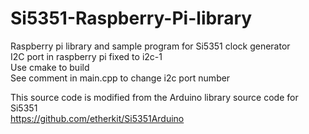 # Si5351-Raspberry-Pi-library  
Raspberry pi library and sample program for Si5351 clock generator  
I2C port in raspberry pi fixed to i2c-1  
Use cmake to build  
See comment in main.cpp to change i2c port number  

This source code is modified from the Arduino library source code for Si5351  
https://github.com/etherkit/Si5351Arduino  

